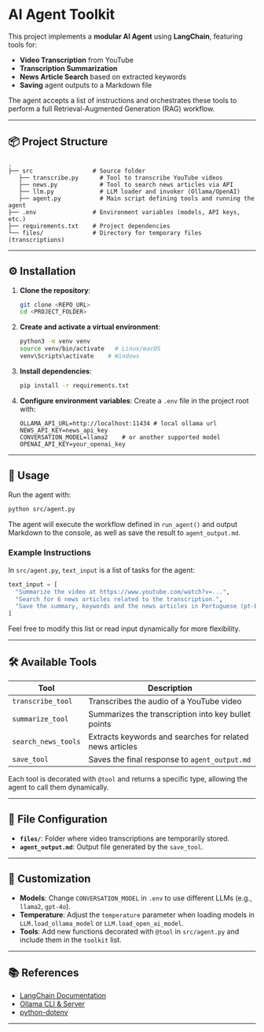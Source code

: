 # AI Agent Toolkit

This project implements a **modular AI Agent** using **LangChain**, featuring tools for:

- **Video Transcription** from YouTube
- **Transcription Summarization**
- **News Article Search** based on extracted keywords
- **Saving** agent outputs to a Markdown file

The agent accepts a list of instructions and orchestrates these tools to perform a full Retrieval-Augmented Generation (RAG) workflow.

---

## 📦 Project Structure

```text
.
├── src                 # Source folder
   ├── transcribe.py      # Tool to transcribe YouTube videos
   ├── news.py            # Tool to search news articles via API
   ├── llm.py             # LLM loader and invoker (Ollama/OpenAI)
   ├── agent.py           # Main script defining tools and running the agent
├── .env                # Environment variables (models, API keys, etc.)
├── requirements.txt    # Project dependencies
└── files/              # Directory for temporary files (transcriptions)
```

---

## ⚙️ Installation

1. **Clone the repository**:

   ```bash
   git clone <REPO_URL>
   cd <PROJECT_FOLDER>
   ```

2. **Create and activate a virtual environment**:

   ```bash
   python3 -m venv venv
   source venv/bin/activate   # Linux/macOS
   venv\Scripts\activate    # Windows
   ```

3. **Install dependencies**:

   ```bash
   pip install -r requirements.txt
   ```

4. **Configure environment variables**:
   Create a `.env` file in the project root with:
   ```dotenv
   OLLAMA_API_URL=http://localhost:11434 # local ollama url
   NEWS_API_KEY=news_api_key
   CONVERSATION_MODEL=llama2    # or another supported model
   OPENAI_API_KEY=your_openai_key
   ```

---

## 🚀 Usage

Run the agent with:

```bash
python src/agent.py
```

The agent will execute the workflow defined in `run_agent()` and output Markdown to the console, as well as save the result to `agent_output.md`.

### Example Instructions

In `src/agent.py`, `text_input` is a list of tasks for the agent:

```python
text_input = [
  "Summarize the video at https://www.youtube.com/watch?v=...",
  "Search for 6 news articles related to the transcription.",
  "Save the summary, keywords and the news articles in Portuguese (pt-BR).",
]
```

Feel free to modify this list or read input dynamically for more flexibility.

---

## 🛠 Available Tools

| Tool                | Description                                              |
| ------------------- | -------------------------------------------------------- |
| `transcribe_tool`   | Transcribes the audio of a YouTube video                 |
| `summarize_tool`    | Summarizes the transcription into key bullet points      |
| `search_news_tools` | Extracts keywords and searches for related news articles |
| `save_tool`         | Saves the final response to `agent_output.md`            |

Each tool is decorated with `@tool` and returns a specific type, allowing the agent to call them dynamically.

---

## 📁 File Configuration

- **`files/`**: Folder where video transcriptions are temporarily stored.
- **`agent_output.md`**: Output file generated by the `save_tool`.

---

## 🔧 Customization

- **Models**: Change `CONVERSATION_MODEL` in `.env` to use different LLMs (e.g., `llama2`, `gpt-4o`).
- **Temperature**: Adjust the `temperature` parameter when loading models in `LLM.load_ollama_model` or `LLM.load_open_ai_model`.
- **Tools**: Add new functions decorated with `@tool` in `src/agent.py` and include them in the `toolkit` list.

---

## 📚 References

- [LangChain Documentation](https://langchain.com)
- [Ollama CLI & Server](https://ollama.com)
- [python-dotenv](https://github.com/theskumar/python-dotenv)

---
